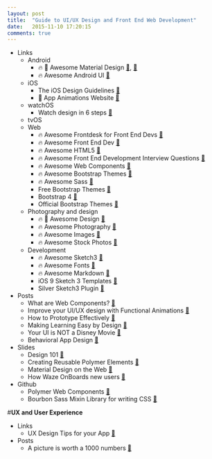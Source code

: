 ```yaml
---
layout: post
title:  "Guide to UI/UX Design and Front End Web Development"
date:   2015-11-10 17:20:15
comments: true
---
```


- Links
    - Android
        - :fire: :raised_hands: Awesome Material Design [:link:](https://github.com/lightSky/Awesome-MaterialDesign), [:link:](https://github.com/sachin1092/awesome-material)
        - :fire: Awesome Android UI [:link:](https://github.com/wasabeef/awesome-android-ui)
    - iOS
        - The iOS Design Guidelines [:link:](http://iosdesign.ivomynttinen.com/?utm_campaign=This%2BWeek%2Bin%2BSwift&utm_medium=email&utm_source=This_Week_in_Swift_56)
        - :raised_hands: App Animations Website [:link:](http://www.appanimations.com/?utm_campaign=This%2BWeek%2Bin%2BSwift&utm_medium=email&utm_source=This_Week_in_Swift_63)
    - watchOS
        - Watch design in 6 steps [:link:](http://www.blonde.net/blog/2015/11/17/ux-apple-watch-6-step-starter-guide)
    - tvOS 
    - Web
        - :fire: Awesome Frontdesk for Front End Devs [:link:](https://github.com/miripiruni/frontdesk)
        - :fire: Awesome Front End Dev [:link:](https://github.com/dypsilon/frontend-dev-bookmarks)
        - :fire: Awesome HTML5 [:link:](https://github.com/diegocard/awesome-html5)
        - :fire: Awesome Front End Development Interview Questions [:link:](https://github.com/h5bp/Front-end-Developer-Interview-Questions)
        - :fire: Awesome Web Components [:link:](https://github.com/mateusortiz/webcomponents-the-right-way)
        - :fire: Awesome Bootstrap Themes [:link:](https://github.com/therebelrobot/awesome-bootstrap)
        - :fire: Awesome Sass [:link:](https://github.com/HugoGiraudel/awesome-sass)
        - Free Bootstrap Themes [:link:](http://startbootstrap.com/template-categories/all/)
        - Bootstrap 4 [:link:](http://blog.getbootstrap.com/2015/08/19/bootstrap-4-alpha/)
        - Official Bootstrap Themes [:link:](http://themes.getbootstrap.com/)
    - Photography and design
        - :fire: :raised_hands: Awesome Design [:link:](https://github.com/troyericg/awesome-design)
        - :fire: Awesome Photography [:link:](https://github.com/Syskaw/awesome-OpenSourcePhotography/)
        - :fire: Awesome Images [:link:](https://github.com/heyalexej/awesome-images)
        - :fire: Awesome Stock Photos [:link:](https://github.com/neutraltone/awesome-stock-resources)
    - Development
        - :fire: Awesome Sketch3 [:link:](https://github.com/diessica/awesome-sketch)
        - :fire: Awesome Fonts [:link:](https://github.com/brabadu/awesome-fonts)
        - :fire: Awesome Markdown [:link:](https://github.com/writekit/awesome-markdown)
        - iOS 9 Sketch 3 Templates [:link:](http://facebook.github.io/design/ios9.html)
        - Silver Sketch3 Plugin [:link:](https://medium.com/@abynim/introducing-silver-lightweight-mobile-prototyping-in-sketch-3-cee46d267f1f#.o9bxisuvt)
- Posts
    - What are Web Components? [:page_facing_up:](https://css-tricks.com/modular-future-web-components/)
    - Improve your UI/UX design with Functional Animations [:page_facing_up:](https://visualhierarchy.co/blog/improve-your-ux-functional-animations/)
    - How to Prototype Effectively [:page_facing_up:](https://medium.com/@sophie_paxtonUX/effective-prototyping-ad97d2f469a0)
    - Making Learning Easy by Design [:page_facing_up:](https://medium.com/google-design/designing-a-ux-for-learning-ebed4fa0a798) 
    - Your UI is NOT a Disney Movie [:page_facing_up:](https://medium.com/startups-venture-capital/your-ui-isn-t-a-disney-movie-703f7fbd24d2#.ymwftlxi2)
    - Behavioral App Design [:page_facing_up:](https://medium.com/swlh/a-behavioral-approach-to-product-design-166d22628970#.a6pf6wvw4)
- Slides
    - Design 101 [:floppy_disk:](https://speakerdeck.com/mennenia/a-journey-in-design)
    - Creating Reusable Polymer Elements [:floppy_disk:](https://speakerdeck.com/addyosmani/creating-reusable-polymer-elements)
    - Material Design on the Web [:floppy_disk:](https://speakerdeck.com/addyosmani/material-design-for-the-web)
    - How Waze OnBoards new users [:floppy_disk:](http://www.useronboard.com/how-waze-onboards-new-users/?utm_campaign=iOS%25252BDev%25252BWeekly&utm_medium=email&utm_source=iOS_Dev_Weekly_Issue_225)
- Github
    - Polymer Web Components [:link:](https://github.com/Polymer/polymer)
    - Bourbon Sass Mixin Library for writing CSS [:link:](http://bourbon.io/)

#**UX and User Experience**
- Links
    - UX Design Tips for your App [:link:](https://medium.com/@InVisionApp/ux-design-tips-for-your-app-8203107c77eb)
- Posts
    - A picture is worth a 1000 numbers [:link:](https://blog.growth.supply/the-psychology-of-numbers-in-design-d6a7a011e8b1)
